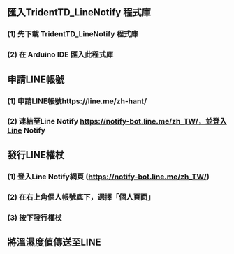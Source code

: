 ## 匯入TridentTD_LineNotify 程式庫
### (1) 先下載 TridentTD_LineNotify 程式庫
### (2) 在 Arduino IDE 匯入此程式庫


## 申請LINE帳號
### (1) 申請LINE帳號https://line.me/zh-hant/
### (2) 連結至Line Notify https://notify-bot.line.me/zh_TW/，並登入Line Notify

## 發行LINE權杖
### (1) 登入Line Notify網頁 (https://notify-bot.line.me/zh_TW/)
### (2) 在右上角個人帳號底下，選擇「個人頁面」
### (3) 按下發行權杖


## 將溫濕度值傳送至LINE
